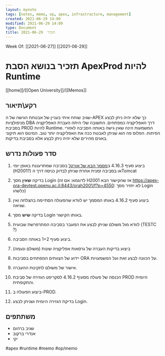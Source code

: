 ```yaml
---
layout: mynote
tags: [notes, memo, op, apex, infrastracture, management] 
created: 2021-06-29 14:09
modified: 2021-06-29 14:09
type: Document
title: תזכיר  2021-06-29
---
```

Week Of: [[2021-06-27]]
[[2021-06-29]]

# תזכיר בנושא הסבת ApexProd להיות Runtime
[[home]]/[[Open University]]/[[Memos]]

## רקע\תיאור
שגיב שוחח איתי בעניין של אבטחת הגישה של ה-APEX כך שלא יהיה ניתן לבצע מניפולציות DBA דרך האפליקציה כמפתחים. 
התשובה שלי היתה העברת האפליקציה בסביבת PROD להיות Runtime. המשמעות הינה שאין גישה באותה הסביבה לאזורי הפיתוח. הפלוס פה הוא שניתן לאבטח ככה את האפליקציה יותר טוב. המינוס הוא תיקוני באגים מהירים שלא יהיה ניתן לבצע אלא בסביבת בדיקות.

## סדר פעולות נדרש
           

1. ביצוע סעיף 4.16.3 ב[מסמך הבא של אורקל](https://docs.oracle.com/database/apex-5.1/HTMIG/converting-between-runtime-and-full-development-environments.htm#GUID-B0621B40-3441-44ED-9D86-29B058E26BE9) בסביבה שמתרעננת באופן יומי (H2001?) או בסביבה זמנית אחרת שניתן לבדוק כניסה דרך הTomcat

2. בדיקה **שאין** מסך Login (לדוגמא: אם זה H2001 אז שהקישור הבא https://apex-ora-devtest.openu.ac.il:8443/orah2001/f?p=4550: לא יחזיר מסך Login כלשהו)

3. ביצוע סעיף 4.16.2 באותו המסמך יש לוודא שהפעולה הסתיימה בהצלחה ואין שגיאה.

4. בדיקה **שיש** מסך Login באותו הקישור.
5. לוודא מול משולם שניתן לבצע את המעבר בסביבה המתרפרשת שבועית (TESTC ?) 
6.  ביצוע סעיף 1+2 באותה הסביבה.
7. ביצוע בדיקות העברה של גרסאות אפליקציה שונות (משולם ונעמה) 
8. יידוע של הצוותים המפתחים בסביבות ORA על הכוונה לבצע זאת ועל המשמעויות. 
9. אישור של משולם לתקינות ההעברה. 
10. הכנסה של פעולה מסעיף 4.16.2 לסקריפט הגזירה של סביבת PROD היומית והתקופתית.
11. ביצוע הפעולה ב-PROD.
12. בדיקת הגזירה היומית ושניתן לבצע Login.



## משתתפים

- שגיב ברהום
- אנדרי ברקוב
- יקי
 
#apex 
#runtime
#memo 
#op/memo